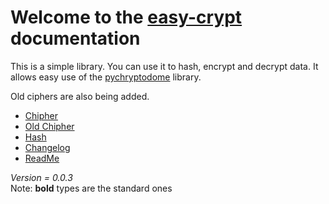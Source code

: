 # Welcome to the [easy-crypt](https://test.pypi.org/project/easy-crypt/) documentation

This is a simple library. You can use it to hash, encrypt and decrypt data. It allows easy use of the [pychryptodome](https://pypi.org/project/pycryptodome/) library.

Old ciphers are also being added.

- [Chipher](Cipher.md)
- [Old Chipher](old_chipher.md)
- [Hash](Hash.md)
- [Changelog](Changelog.md)  
- [ReadMe](readme.md)

*Version = 0.0.3*  
Note: **bold** types are the standard ones